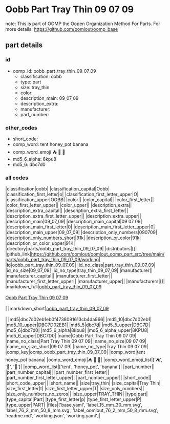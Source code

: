 # Oobb Part Tray Thin 09 07 09  

note: This is part of OOMP the Oopen Organization Method For Parts. For more details: https://github.com/oomlout/oomp_base

##  part details





### id
* oomp_id: oobb_part_tray_thin_09_07_09
  * classification: oobb
  * type: part
  * size: tray_thin
  * color: 
  * description_main: 09_07_09
  * description_extra: 
  * manufacturer: 
  * part_number: 

### other_codes
* short_code: 
* oomp_word: tent honey_pot banana
* oomp_word_emoji :tent: :honey_pot: :banana:
* md5_6_alpha: 8kpu8
* md5_6: dbc7d0

### all codes 
|classification|oobb|
|classification_capital|Oobb|
|classification_first_letter|o|
|classification_first_letter_upper|O|
|classification_upper|OOBB|
|color||
|color_capital||
|color_first_letter||
|color_first_letter_upper||
|color_upper||
|description_extra||
|description_extra_capital||
|description_extra_first_letter||
|description_extra_first_letter_upper||
|description_extra_upper||
|description_main|09_07_09|
|description_main_capital|09 07 09|
|description_main_first_letter|0|
|description_main_first_letter_upper|0|
|description_main_upper|09_07_09|
|description_only_numbers|090709|
|description_only_numbers_short|91k|
|description_or_color|91k|
|description_or_color_upper|91K|
|directory|parts/oobb_part_tray_thin_09_07_09|
|distributors|[]|
|github_link|https://github.com/oomlout/oomlout_oomp_part_src/tree/main/parts/oobb_part_tray_thin_09_07_09/working|
|id|oobb_part_tray_thin_09_07_09|
|id_no_class|part_tray_thin_09_07_09|
|id_no_size|09_07_09|
|id_no_type|tray_thin_09_07_09|
|manufacturer||
|manufacturer_capital||
|manufacturer_first_letter||
|manufacturer_first_letter_upper||
|manufacturer_upper||
|manufacturers|[]|
|markdown_full|[oobb_part_tray_thin_09_07_09](https://github.com/oomlout/oomlout_oomp_part_src/tree/main/parts/oobb_part_tray_thin_09_07_09/working)<br>[](https://github.com/oomlout/oomlout_oomp_part_src/tree/main/parts/oobb_part_tray_thin_09_07_09/working)<br>[Oobb Part Tray Thin 09 07 09](https://github.com/oomlout/oomlout_oomp_part_src/tree/main/parts/oobb_part_tray_thin_09_07_09/working)<br><br>|
|markdown_short|[oobb_part_tray_thin_09_07_09](https://github.com/oomlout/oomlout_oomp_part_src/tree/main/parts/oobb_part_tray_thin_09_07_09/working)<br><br>|
|md5|dbc7d02eb1eb0f4738091613cb4da966|
|md5_10|dbc7d02eb1|
|md5_10_upper|DBC7D02EB1|
|md5_5|dbc7d|
|md5_5_upper|DBC7D|
|md5_6|dbc7d0|
|md5_6_alpha|8kpu8|
|md5_6_alpha_upper|8KPU8|
|md5_6_upper|DBC7D0|
|name|Oobb Part Tray Thin 09 07 09|
|name_no_class|Part Tray Thin 09 07 09|
|name_no_size|09 07 09|
|name_no_size_short|09 07 09|
|name_no_type|Tray Thin 09 07 09|
|oomp_key|oomp_oobb_part_tray_thin_09_07_09|
|oomp_word|tent honey_pot banana|
|oomp_word_emoji|:tent: :honey_pot: :banana:|
|oomp_word_emoji_list|[':tent:', ':honey_pot:', ':banana:']|
|oomp_word_list|['tent', 'honey_pot', 'banana']|
|part_number||
|part_number_capital||
|part_number_first_letter||
|part_number_first_letter_upper||
|part_number_upper||
|short_code||
|short_code_upper||
|short_name||
|size|tray_thin|
|size_capital|Tray Thin|
|size_first_letter|t|
|size_first_letter_upper|T|
|size_only_numbers||
|size_only_numbers_no_zeros||
|size_upper|TRAY_THIN|
|type|part|
|type_capital|Part|
|type_first_letter|p|
|type_first_letter_upper|P|
|type_upper|PART|
|files|['base.yaml', 'label_15_mm_30_mm.svg', 'label_76_2_mm_50_8_mm.svg', 'label_oomlout_76_2_mm_50_8_mm.svg', 'readme.md', 'working.json', 'working.yaml']|
